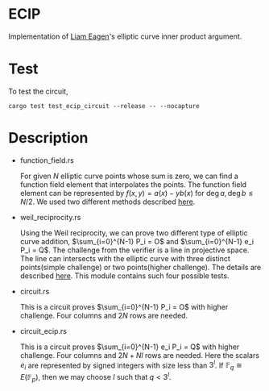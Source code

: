 # ECIP

Implementation of [Liam Eagen](https://eprint.iacr.org/2022/596)'s elliptic curve inner product argument.

# Test

To test the circuit,
```
cargo test test_ecip_circuit --release -- --nocapture
```


# Description

* function_field.rs

    For given $N$ elliptic curve points whose sum is zero, we can find a function field element that interpolates the points. The function field element can be represented by $f(x, y) = a(x) - y b(x)$ for $\deg a, \deg b \leq N/2$. We used two different methods described [here](https://ssjeon.blogspot.com/2023/12/finding-function-field-interpolation.html).

* weil_reciprocity.rs

    Using the Weil reciprocity, we can prove two different type of elliptic curve addition, $\sum_{i=0}^{N-1} P_i = O$ and $\sum_{i=0}^{N-1} e_i P_i = Q$. The challenge from the verifier is a line in projective space. The line can intersects with the elliptic curve with three distinct points(simple challenge) or two points(higher challenge). The details are described [here](https://ssjeon.blogspot.com/2023/12/liam-eagens-elliptic-curve-inner.html). This module contains such four possible tests.

* circuit.rs

    This is a circuit proves $\sum_{i=0}^{N-1} P_i = O$ with higher challenge. Four columns and $2 N$ rows are needed.

* circuit_ecip.rs

    This is a circuit proves $\sum_{i=0}^{N-1} e_i P_i = Q$ with higher challenge. Four columns and $2N + Nl$ rows are needed. Here the scalars $e_i$ are represented by signed integers with size less than $3^l$. If $\mathbb{F}_q \cong E(\mathbb{F}_p)$, then we may choose $l$ such that $q < 3^l$.